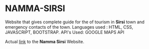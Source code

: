 # NAMMA-SIRSI

Website that gives complete guide for the of tourism in **Sirsi** town and emergency contacts of the town.
Languages used : HTML, CSS, JAVASCRIPT, BOOTSTRAP.
API's Used: GOOGLE MAPS API

Actual [link](https://nammasirsi.000webhostapp.com/index.html) to the **Namma Sirsi** Website.
